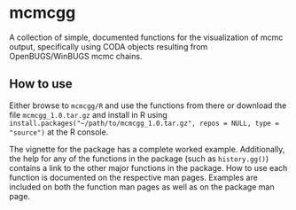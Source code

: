 mcmcgg
======

A collection of simple, documented functions for the visualization of mcmc 
output, specifically using CODA objects resulting from OpenBUGS/WinBUGS 
mcmc chains. 

How to use
----------

Either browse to `mcmcgg/R` and use the functions from there or download the 
file `mcmcgg_1.0.tar.gz` and install in R using `install.packages("~/path/to/mcmcgg_1.0.tar.gz", repos = NULL, type = "source")` at the R console. 

The vignette for the package has a complete worked example. Additionally, 
the help for any of the functions in the package (such as `history.gg()`)
contains a link to the other major functions in the package. How to use 
each function is documented on the respective man pages. Examples are 
included on both the function man pages as well as on the package man 
page. 
